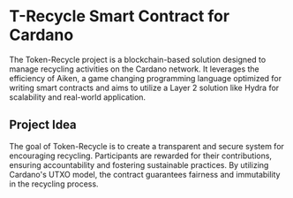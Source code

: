 # T-Recycle Smart Contract for Cardano

The Token-Recycle project is a blockchain-based solution designed to manage recycling activities on the Cardano network. It leverages the efficiency of Aiken, a game changing programming language optimized for writing smart contracts and aims to utilize a Layer 2 solution like Hydra for scalability and real-world application.

## Project Idea
The goal of Token-Recycle is to create a transparent and secure system for encouraging recycling. Participants are rewarded for their contributions, ensuring accountability and fostering sustainable practices. By utilizing Cardano's UTXO model, the contract guarantees fairness and immutability in the recycling process.
